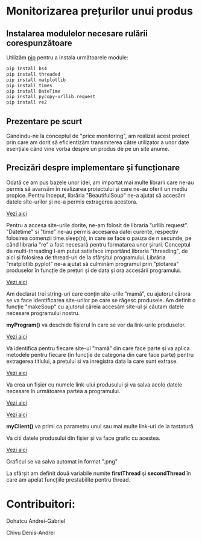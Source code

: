 # Monitorizarea prețurilor unui produs

## Instalarea modulelor necesare rulării corespunzătoare

Utilizăm [pip](https://pip.pypa.io/en/stable/) pentru a instala următoarele module:

```bash
pip install bs4
pip install threaded
pip install matplotlib
pip install times
pip install DateTime
pip install pycopy-urllib.request
pip install re2
```

## Prezentare pe scurt

Gandindu-ne la conceptul de "price monitoring", am realizat acest proiect prin care am dorit să eficientizăm transmiterea către utilizator a unor date esențiale când vine vorba despre un produs de pe un site anume.

## Precizări despre implementare și funcționare


Odată ce am pus bazele unor idei, am importat mai multe librarii care ne-au permis să avansăm în realizarea proiectului și care ne-au oferit un mediu propice. 
Pentru început, librăria "BeautifulSoup" ne-a ajutat să accesăm datele site-urilor și ne-a permis extragerea acestora.

[Vezi aici](https://ibb.co/z4jXHPn)

Pentru a accesa site-urile dorite, ne-am folosit de libraria "urllib.request".
"Datetime" si "time" ne-au permis accesarea datei curente, respectiv folosirea comenzii time.sleep(n), in care se face o pauza de n secunde, pe când libraria "re" a fost necesară pentru formatarea unor șiruri. 
Conceptul de multi-threading l-am putut satisface importând libraria "threading", de aici și folosirea de thread-uri de la sfârșitul programului.
Librăria "matplotlib.pyplot" ne-a ajutat să culminăm programul prin "plotarea" produselor în funcție de prețuri și de data și ora accesării programului.

[Vezi aici](https://ibb.co/c8sjptK)

Am declarat trei string-uri care conțin site-urile ”mamă”, cu ajutorul cărora se va face identificarea site-urilor pe care se răgesc produsele. Am definit o funcție "makeSoup" cu ajutorul căreia accesăm site-ul și căutam datele necesare programului nostru.

**myProgram()**
va deschide fișierul în care se vor da link-urile produselor.

[Vezi aici](https://ibb.co/5FNswdD)

Va identifica pentru fiecare site-ul ”mamă” din care face parte și va aplica metodele pentru fiecare (în funcție de categoria din care face parte) pentru extragerea titlului, a prețului si va inregistra data la care sunt extrase. 

[Vezi aici](https://ibb.co/bb94L0r)

Va crea un fișier cu numele link-ului produsului și va salva acolo datele necesare în următoarea partea a programului.

[Vezi aici](https://ibb.co/5vLQL7D)

[Vezi aici](https://ibb.co/Hgtd5Zb)


**myClient()**
va primi ca parametru unul sau mai multe link-uri de la tastatură.


Va citi datele produsului din fișier și va face grafic cu acestea. 

[Vezi aici](https://ibb.co/1dFQGn3)

Graficul se va salva automat in format ".png"

La sfârșit am definit două variabile numite **firstThread** și **secondThread** în care am apelat funcțiile prestabilite pentru thread.

# Contribuitori:
Dohatcu Andrei-Gabriel

Chivu Denis-Andrei

